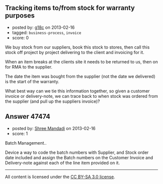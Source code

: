 ## Tracking items to/from stock for warranty purposes

- posted by: [g18c](https://stackexchange.com/users/-1/23933-g18c) on 2013-02-16
- tagged: `business-process`, `invoice`
- score: 0

We buy stock from our suppliers, book this stock to stores, then call this stock off project by project delivering to the client and invoicing for it.

When an item breaks at the clients site it needs to be returned to us, then on for RMA to the supplier.

The date the item was bought from the supplier (not the date we delivered) is the start of the warranty.

What best way can we tie this information together, so given a customer invoice or delivery-note, we can trace back to when stock was ordered from the supplier (and pull up the suppliers invoice)?


## Answer 47474

- posted by: [Shree Mandadi](https://stackexchange.com/users/-1/1664-shree-mandadi) on 2013-02-16
- score: 1

Batch Management..

Device a way to code the batch numbers with Supplier, and Stock order date included and assign the Batch numbers on the Customer Invoice and Delivery-note against each of the line item provided on it.



---

All content is licensed under the [CC BY-SA 3.0 license](https://creativecommons.org/licenses/by-sa/3.0/).
